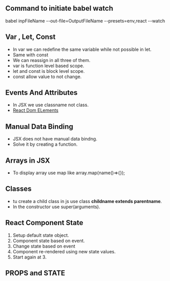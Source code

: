 ## Command to initiate babel watch

babel inpFileName --out-file=OutputFileName --presets=env,react --watch

## Var , Let, Const

- In var we can redefine the same variable while not possible in let.
- Same with const
- We can reassign in all three of them.
- var is function level based scope.
- let and const is block level scope.
- const allow value to not change.

## Events And Attributes

- In JSX we use classname not class.
- [React Dom ELements](https://reactjs.org/docs/dom-elements.html)

## Manual Data Binding

- JSX does not have manual data bindng.
- Solve it by creating a function.

## Arrays in JSX

- To display array use map like array.map(name()=>{});

## Classes
- tu create a child class in js use class **childname extends parentname**.
- In the constructor use super(arguments).

## React Component State
1. Setup default state object.
2. Component state based on event.
3. Change state based on event
4. Component re-rendered using new state values.
5. Start again at 3.

## PROPS and STATE